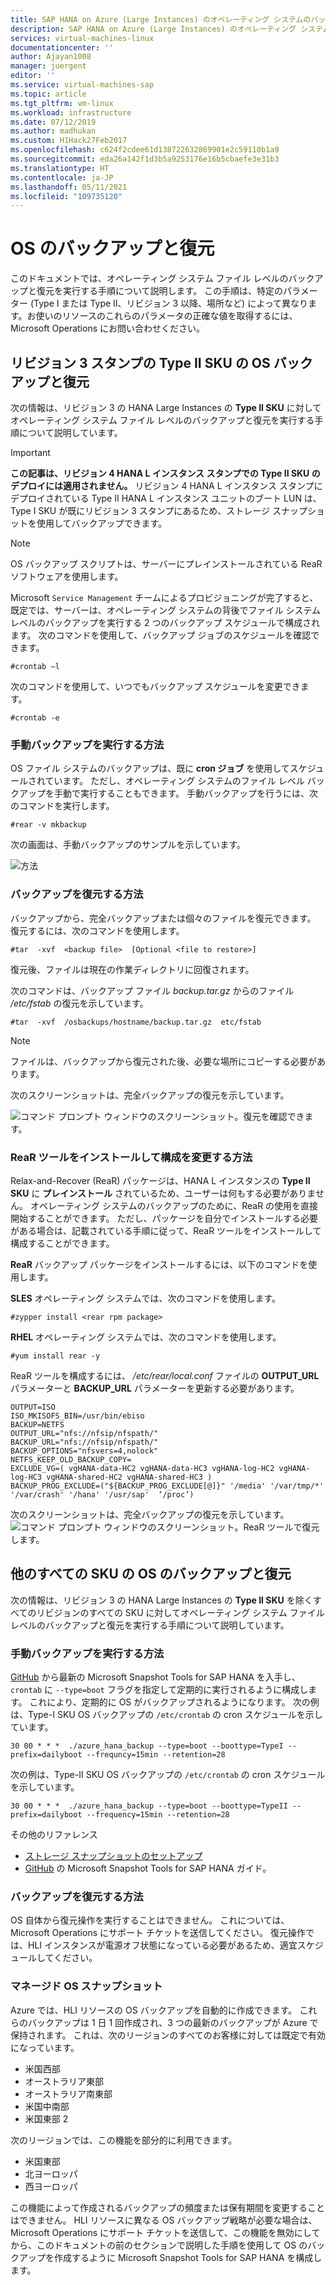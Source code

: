 ```yaml
---
title: SAP HANA on Azure (Large Instances) のオペレーティング システムのバックアップと復元 | Microsoft Docs
description: SAP HANA on Azure (Large Instances) のオペレーティング システムのバックアップと復元を実行します
services: virtual-machines-linux
documentationcenter: ''
author: Ajayan1008
manager: juergent
editor: ''
ms.service: virtual-machines-sap
ms.topic: article
ms.tgt_pltfrm: vm-linux
ms.workload: infrastructure
ms.date: 07/12/2019
ms.author: madhukan
ms.custom: H1Hack27Feb2017
ms.openlocfilehash: c624f2cdee61d138722632869901e2c59110b1a9
ms.sourcegitcommit: eda26a142f1d3b5a9253176e16b5cbaefe3e31b3
ms.translationtype: HT
ms.contentlocale: ja-JP
ms.lasthandoff: 05/11/2021
ms.locfileid: "109735120"
---
```

# <a name="os-backup-and-restore"></a>OS のバックアップと復元

このドキュメントでは、オペレーティング システム ファイル レベルのバックアップと復元を実行する手順について説明します。 この手順は、特定のパラメーター (Type I または Type II、リビジョン 3 以降、場所など) によって異なります。お使いのリソースのこれらのパラメータの正確な値を取得するには、Microsoft Operations にお問い合わせください。

## <a name="os-backup-and-restore-for-type-ii-skus-of-revision-3-stamps"></a>リビジョン 3 スタンプの Type II SKU の OS バックアップと復元

次の情報は、リビジョン 3 の HANA Large Instances の **Type II SKU** に対してオペレーティング システム ファイル レベルのバックアップと復元を実行する手順について説明しています。

>[!Important]
> **この記事は、リビジョン 4 HANA L インスタンス スタンプでの Type II SKU のデプロイには適用されません。** リビジョン 4 HANA L インスタンス スタンプにデプロイされている Type II HANA L インスタンス ユニットのブート LUN は、Type I SKU が既にリビジョン 3 スタンプにあるため、ストレージ スナップショットを使用してバックアップできます。


>[!NOTE]
>OS バックアップ スクリプトは、サーバーにプレインストールされている ReaR ソフトウェアを使用します。  

Microsoft `Service Management` チームによるプロビジョニングが完了すると、既定では、サーバーは、オペレーティング システムの背後でファイル システム レベルのバックアップを実行する 2 つのバックアップ スケジュールで構成されます。 次のコマンドを使用して、バックアップ ジョブのスケジュールを確認できます。
```
#crontab –l
```
次のコマンドを使用して、いつでもバックアップ スケジュールを変更できます。
```
#crontab -e
```
### <a name="how-to-take-a-manual-backup"></a>手動バックアップを実行する方法

OS ファイル システムのバックアップは、既に **cron ジョブ** を使用してスケジュールされています。 ただし、オペレーティング システムのファイル レベル バックアップを手動で実行することもできます。 手動バックアップを行うには、次のコマンドを実行します。

```
#rear -v mkbackup
```
次の画面は、手動バックアップのサンプルを示しています。

![方法](media/HowToHLI/OSBackupTypeIISKUs/HowtoTakeManualBackup.PNG)


### <a name="how-to-restore-a-backup"></a>バックアップを復元する方法

バックアップから、完全バックアップまたは個々のファイルを復元できます。 復元するには、次のコマンドを使用します。

```
#tar  -xvf  <backup file>  [Optional <file to restore>]
```
復元後、ファイルは現在の作業ディレクトリに回復されます。

次のコマンドは、バックアップ ファイル *backup.tar.gz* からのファイル */etc/fstab* の復元を示しています。
```
#tar  -xvf  /osbackups/hostname/backup.tar.gz  etc/fstab 
```
>[!NOTE] 
>ファイルは、バックアップから復元された後、必要な場所にコピーする必要があります。

次のスクリーンショットは、完全バックアップの復元を示しています。

![コマンド プロンプト ウィンドウのスクリーンショット。復元を確認できます。](media/HowToHLI/OSBackupTypeIISKUs/HowtoRestoreaBackup.PNG)

### <a name="how-to-install-the-rear-tool-and-change-the-configuration"></a>ReaR ツールをインストールして構成を変更する方法 

Relax-and-Recover (ReaR) パッケージは、HANA L インスタンスの **Type II SKU** に **プレインストール** されているため、ユーザーは何もする必要がありません。 オペレーティング システムのバックアップのために、ReaR の使用を直接開始することができます。
ただし、パッケージを自分でインストールする必要がある場合は、記載されている手順に従って、ReaR ツールをインストールして構成することができます。

**ReaR** バックアップ パッケージをインストールするには、以下のコマンドを使用します。

**SLES** オペレーティング システムでは、次のコマンドを使用します。
```
#zypper install <rear rpm package>
```
**RHEL** オペレーティング システムでは、次のコマンドを使用します。 
```
#yum install rear -y
```
ReaR ツールを構成するには、 */etc/rear/local.conf* ファイルの **OUTPUT_URL** パラメーターと **BACKUP_URL** パラメーターを更新する必要があります。
```
OUTPUT=ISO
ISO_MKISOFS_BIN=/usr/bin/ebiso
BACKUP=NETFS
OUTPUT_URL="nfs://nfsip/nfspath/"
BACKUP_URL="nfs://nfsip/nfspath/"
BACKUP_OPTIONS="nfsvers=4,nolock"
NETFS_KEEP_OLD_BACKUP_COPY=
EXCLUDE_VG=( vgHANA-data-HC2 vgHANA-data-HC3 vgHANA-log-HC2 vgHANA-log-HC3 vgHANA-shared-HC2 vgHANA-shared-HC3 )
BACKUP_PROG_EXCLUDE=("${BACKUP_PROG_EXCLUDE[@]}" '/media' '/var/tmp/*' '/var/crash' '/hana' '/usr/sap'  ‘/proc’)
```

次のスクリーンショットは、完全バックアップの復元を示しています。![コマンド プロンプト ウィンドウのスクリーンショット。ReaR ツールで復元します。](media/HowToHLI/OSBackupTypeIISKUs/RearToolConfiguration.PNG)


## <a name="os-backup-and-restore-for-all-other-skus"></a>他のすべての SKU の OS のバックアップと復元

次の情報は、リビジョン 3 の HANA Large Instances の **Type II SKU** を除くすべてのリビジョンのすべての SKU に対してオペレーティング システム ファイル レベルのバックアップと復元を実行する手順について説明しています。

### <a name="how-to-take-a-manual-backup"></a>手動バックアップを実行する方法

[GitHub](https://github.com/Azure/hana-large-instances-self-service-scripts/blob/master/latest/release.md) から最新の Microsoft Snapshot Tools for SAP HANA を入手し、`crontab` に `--type=boot` フラグを指定して定期的に実行されるように構成します。 これにより、定期的に OS がバックアップされるようになります。 次の例は、Type-I SKU OS バックアップの `/etc/crontab` の cron スケジュールを示しています。

```
30 00 * * *  ./azure_hana_backup --type=boot --boottype=TypeI --prefix=dailyboot --frequncy=15min --retention=28
```

次の例は、Type-II SKU OS バックアップの `/etc/crontab` の cron スケジュールを示しています。

```
30 00 * * *  ./azure_hana_backup --type=boot --boottype=TypeII --prefix=dailyboot --frequency=15min --retention=28
```

その他のリファレンス
- [ストレージ スナップショットのセットアップ](hana-backup-restore.md#set-up-storage-snapshots)
- [GitHub](https://github.com/Azure/hana-large-instances-self-service-scripts/blob/master/latest/release.md) の Microsoft Snapshot Tools for SAP HANA ガイド。

### <a name="how-to-restore-a-backup"></a>バックアップを復元する方法

OS 自体から復元操作を実行することはできません。 これについては、Microsoft Operations にサポート チケットを送信してください。 復元操作では、HLI インスタンスが電源オフ状態になっている必要があるため、適宜スケジュールしてください。

### <a name="managed-os-snapshots"></a>マネージド OS スナップショット

Azure では、HLI リソースの OS バックアップを自動的に作成できます。 これらのバックアップは 1 日 1 回作成され、3 つの最新のバックアップが Azure で保持されます。 これは、次のリージョンのすべてのお客様に対しては既定で有効になっています。
- 米国西部
- オーストラリア東部
- オーストラリア南東部
- 米国中南部
- 米国東部 2

次のリージョンでは、この機能を部分的に利用できます。
- 米国東部
- 北ヨーロッパ
- 西ヨーロッパ

この機能によって作成されるバックアップの頻度または保有期間を変更することはできません。 HLI リソースに異なる OS バックアップ戦略が必要な場合は、Microsoft Operations にサポート チケットを送信して、この機能を無効にしてから、このドキュメントの前のセクションで説明した手順を使用して OS のバックアップを作成するように Microsoft Snapshot Tools for SAP HANA を構成します。